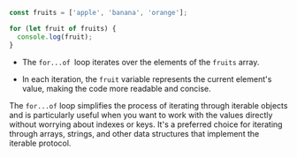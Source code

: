 ```javascript
const fruits = ['apple', 'banana', 'orange'];

for (let fruit of fruits) {
  console.log(fruit);
}
```

- The `for...of `loop iterates over the elements of the `fruits` array.

- In each iteration, the `fruit` variable represents the current element's value, making the code more readable and concise.

The `for...of` loop simplifies the process of iterating through iterable objects and is particularly useful when you want to work with the values directly without worrying about indexes or keys. It's a preferred choice for iterating through arrays, strings, and other data structures that implement the iterable protocol.